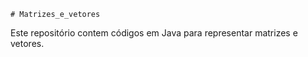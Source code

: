     # Matrizes_e_vetores
Este repositório contem códigos em Java para representar matrizes e vetores.
